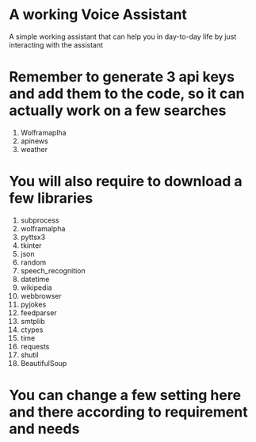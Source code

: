 # A working Voice Assistant
A simple working assistant that can help you in day-to-day life by just interacting with the assistant

# Remember to generate 3 api keys and add them to the code, so it can actually work on a few searches 
  1. Wolframaplha
  2. apinews
  3. weather

# You will also require to download a few libraries
  1. subprocess
  2. wolframalpha
  3. pyttsx3
  4. tkinter
  5. json
  6. random
  7. speech_recognition
  8. datetime
  9. wikipedia
  10. webbrowser
  11. pyjokes
  12. feedparser
  13. smtplib
  14. ctypes
  15. time
  16. requests
  17. shutil
  18. BeautifulSoup

# You can change a few setting here and there according to requirement and needs
